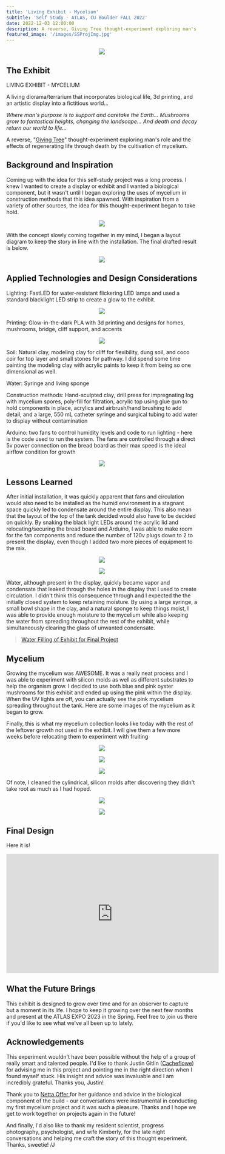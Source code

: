 ```yaml
---
title: 'Living Exhibit - Mycelium'
subtitle: 'Self Study - ATLAS, CU Boulder FALL 2022'
date: 2022-12-03 12:00:00
description: A reverse, Giving Tree thought-experiment exploring man's role and the effects of regenerating life through death by the cultivation of mycelium
featured_image: '/images/SSProjImg.jpg'
---
```


<p align="center"><img src="/images/SSProjImg.jpg"></p>

## The Exhibit

LIVING EXHIBIT - MYCELIUM

A living diorama/terrarium that incorporates biological life, 3d printing, and an artistic display into a fictitious world...

<em>Where man's purpose is to support and caretake the Earth...
Mushrooms grow to fantastical heights, changing the landscape...
And death and decay return our world to life...</em>

A reverse, "<a href="https://www.shelsilverstein.com/9780060256654/the-giving-tree/">Giving Tree</a>" thought-experiment exploring man's role and the effects of regenerating life through death by the cultivation of mycelium.

## Background and Inspiration

Coming up with the idea for this self-study project was a long process.  I knew I wanted to create a display or exhibit and I wanted a biological component, but it wasn't until I began exploring the uses of mycelium in construction methods that this idea spawned.  With inspiration from a variety of other sources, the idea for this thought-experiment began to take hold.

<p align="center"><img src="/images/final_inspiration.jpg"></p>

With the concept slowly coming together in my mind, I began a layout diagram to keep the story in line with the installation.  The final drafted result is below.

<p align="center"><img src="/images/design_concept.jpg"></p>

## Applied Technologies and Design Considerations

Lighting: FastLED for water-resistant flickering LED lamps and used a standard blacklight LED strip to create a glow to the exhibit.

<p align="center"><img src="/images/IMG_3027.png"></p>

Printing: Glow-in-the-dark PLA with 3d printing and designs for homes, mushrooms, bridge, cliff support, and accents

<p align="center"><img src="/images/IMG_3018.png"></p>

Soil: Natural clay, modeling clay for cliff for flexibility, dung soil, and coco coir for top layer and small stones for pathway.  I did spend some time painting the modeling clay with acrylic paints to keep it from being so one dimensional as well.

Water: Syringe and living sponge

Construction methods: Hand-sculpted clay, drill press for impregnating log with mycelium spores, poly-fill for filtration, acrylic top using glue gun to hold components in place, acrylics and airbrush/hand brushing to add detail, and a large, 550 mL catheter syringe and surgical tubing to add water to display without contamination

Arduino: two fans to control humidity levels and code to run lighting - here is the code used to run the system.  The fans are controlled through a direct 5v power connection on the bread board as their max speed is the ideal airflow condition for growth

<p align="center"><img src="/images/arduino_code.jpg"></p>

## Lessons Learned

After initial installation, it was quickly apparent that fans and circulation would also need to be installed as the humid environment in a stagnant space quickly led to condensate around the entire display.  This also mean that the layout of the top of the tank decided would also have to be decided on quickly.  By snaking the black light LEDs around the acrylic lid and relocating/securing the bread board and Arduino, I was able to make room for the fan components and reduce the number of 120v plugs down to 2 to present the display, even though I added two more pieces of equipment to the mix.

<p align="center"><img src="/images/top of tank.png"></p>
<p align="center"><img src="/images/back of tank edited.png"></p>

Water, although present in the display, quickly became vapor and condensate that leaked through the holes in the display that I used to create circulation.  I didn't think this consequence through and I expected the the initially closed system to keep retaining moisture.  By using a large syringe, a small bowl shape in the clay, and a natural sponge to keep things moist, I was able to provide enough moisture to the mycelium while also keeping the water from spreading throughout the rest of the exhibit, while simultaneously clearing the glass of unwanted condensate.

<blockquote class="imgur-embed-pub" lang="en" data-id="a/yxZ6Z6N"  ><a href="//imgur.com/a/yxZ6Z6N">Water Filling of Exhibit for Final Project</a></blockquote><script async src="//s.imgur.com/min/embed.js" charset="utf-8"></script>

## Mycelium

Growing the mycelium was AWESOME.  It was a really neat process and I was able to experiment with silicon molds as well as different substrates to help the organism grow.  I decided to use both blue and pink oyster mushrooms for this exhibit and ended up using the pink within the display.  When the UV lights are off, you can actually see the pink mycelium spreading throughout the tank.  Here are some images of the mycelium as it began to grow.

Finally, this is what my mycelium collection looks like today with the rest of the leftover growth not used in the exhibit.  I will give them a few more weeks before relocating them to experiment with fruiting

<p align="center"><img src="/images/DSC_0498.JPG"></p>
<p align="center"><img src="/images/IMG_2990.jpeg"></p>
<p align="center"><img src="/images/IMG_2997.jpeg"></p>

Of note, I cleaned the cylindrical, silicon molds after discovering they didn't take root as much as I had hoped.

<p align="center"><img src="/images/IMG_2999.jpeg"></p>
<p align="center"><img src="/images/IMG_2998.jpeg"></p>

## Final Design

Here it is!

<iframe width="560" height="315" src="https://www.youtube.com/embed/YxUHmWEUOl8" title="YouTube video player" frameborder="0" allow="accelerometer; autoplay; clipboard-write; encrypted-media; gyroscope; picture-in-picture" allowfullscreen></iframe>

## What the Future Brings

This exhibit is designed to grow over time and for an observer to capture but a moment in its life.  I hope to keep it growing over the next few months and present at the ATLAS EXPO 2023 in the Spring.  Feel free to join us there if you'd like to see what we've all been up to lately.

## Acknowledgements

This experiment wouldn't have been possible without the help of a group of really smart and talented people.  I'd like to thank Justin Gitlin (<a href="https://cacheflowe.com">Cacheflowe</a>) for advising me in this project and pointing me in the right direction when I found myself stuck.  His insight and advice was invaluable and I am incredibly grateful.  Thanks you, Justin!  

Thank you to <a href ="https://www.colorado.edu/atlas/netta-ofer">Netta Offer </a> for her guidance and advice in the biological component of the build - our conversations were instrumental in conducting my first mycelium project and it was such a pleasure.  Thanks and I hope we get to work together on projects again in the future!

And finally, I'd also like to thank my resident scientist, progress photography, psychologist, and wife Kimberly, for the late night conversations and helping me craft the story of this thought experiment.  Thanks, sweetie! /J
